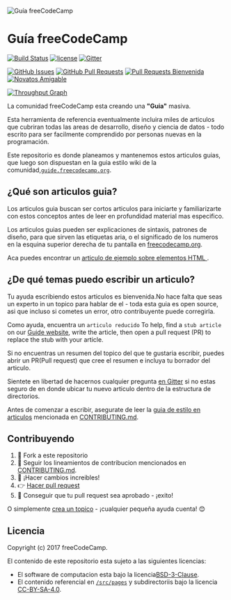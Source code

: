 ![Guía freeCodeCamp](https://s3.amazonaws.com/freecodecamp/wide-social-banner.png)

# Guía freeCodeCamp 

[![Build Status](https://img.shields.io/travis/freeCodeCamp/guides/master.svg?style=flat-square)](https://travis-ci.org/freeCodeCamp/guides) [![license](https://img.shields.io/badge/license-BSD--3--Clause-lightgrey.svg?style=flat-square)](https://opensource.org/licenses/BSD-3-Clause)  [![Gitter](https://img.shields.io/gitter/room/freeCodeCamp/Contributors.svg?style=flat-square)](https://gitter.im/freeCodeCamp/Contributors)

[![GitHub Issues](https://img.shields.io/github/issues/freeCodeCamp/guides.svg?style=flat-square)](https://github.com/freeCodeCamp/guides/issues) [![GitHub Pull Requests](https://img.shields.io/github/issues-pr/freeCodeCamp/guides.svg?style=flat-square)](https://github.com/freeCodeCamp/guides/pulls) [![Pull Requests Bienvenida](https://img.shields.io/badge/PRs-welcome-brightgreen.svg?style=flat-square)](http://makeapullrequest.com)
[![Novatos Amigable](https://img.shields.io/badge/first--timers--only-friendly-blue.svg?style=flat-square)](http://www.firsttimersonly.com/)

[![Throughput Graph](https://graphs.waffle.io/freeCodeCamp/guides/throughput.svg)](https://waffle.io/freeCodeCamp/guides/metrics)

La comunidad freeCodeCamp esta creando una **"Guia"** masiva.

Esta herramienta de referencia eventualmente incluira miles de articulos que cubriran todas las areas de desarrollo, diseño y ciencia de datos - todo escrito para ser facilmente comprendido por personas nuevas en la programación.

Este repositorio es donde planeamos y mantenemos estos articulos guias, que luego son dispuestan en la guia estilo wiki de la comunidad,[`guide.freecodecamp.org`](https://guide.freecodecamp.org).

## ¿Qué son articulos guia?


Los articulos guia buscan ser cortos articulos para iniciarte y familiarizarte con estos conceptos antes de leer en profundidad material mas especifico.

Los articulos guias pueden ser explicaciones de sintaxis, patrones de diseño, para que sirven las etiquetas aria, o el significado de los numeros en la esquina superior derecha de tu pantalla en [freecodecamp.org](https://freecodecamp.org).

Aca puedes encontrar un [articulo de ejemplo sobre elementos HTML ](./src/pages/html/elements/index.md).

## ¿De qué temas puedo escribir un articulo?

Tu ayuda escribiendo estos articulos es bienvenida.No hace falta que seas un experto in un topico para hablar de el - toda esta guia es open source, asi que incluso si cometes un error, otro contribuyente puede corregirla.

Como ayuda, encuentra un `articulo reducido`
To help, find a `stub article` on our [Guide website](https://guide.freecodecamp.org/), write the article, then open a pull request (PR) to replace the stub with your article.

Si no encuentras un resumen del topico del que te gustaria escribir, puedes abrir un PR(Pull request) que cree el resumen e incluya tu borrador del articulo.

Sientete en libertad de hacernos cualquier pregunta [en Gitter](https://gitter.im/freeCodeCamp/Contributors) si no estas seguro de en donde ubicar tu nuevo articulo dentro de la estructura de directorios.

Antes de comenzar a escribir, asegurate de leer la [guia de estilo en articulos](https://github.com/freeCodeCamp/guides/blob/master/CONTRIBUTING.md#article-style-guide) mencionada en  [CONTRIBUTING.md](CONTRIBUTING.md).

## Contribuyendo

1. 🍴 Fork a este repositorio
2. 👀 Seguir los lineamientos de contribucion mencionados en [CONTRIBUTING.md](CONTRIBUTING.md).
3. 🔧 ¡Hacer cambios increibles!
4. 👉 [Hacer pull request](https://github.com/freeCodeCamp/guides/compare)
5. 🎉 Conseguir que tu pull request sea aprobado - ¡exito!

O simplemente [crea un topico](https://github.com/freeCodeCamp/guides/issues) - ¡cualquier pequeña ayuda cuenta! 😊

## Licencia

Copyright (c) 2017 freeCodeCamp.

El contenido de este repositorio esta sujeto a las siguientes licencias:
- El software de computacion esta bajo la licencia[BSD-3-Clause](./LICENSE.md).
- El contenido referencial en [`/src/pages`](/src/pages) y subdirectoriis bajo la licencia [CC-BY-SA-4.0](./src/pages/LICENSE.md).
